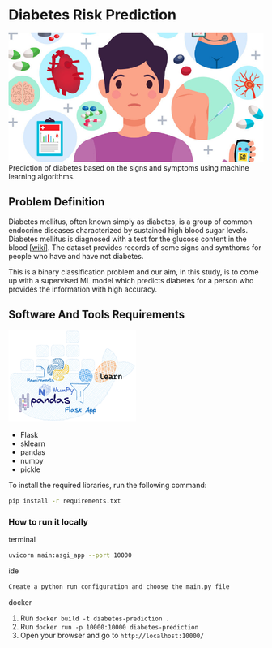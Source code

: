 # Diabetes Risk Prediction
<img src='static/images/dataset-cover.jpeg' />
Prediction of diabetes based on the signs and symptoms using machine learning algorithms.

## Problem Definition

Diabetes mellitus, often known simply as diabetes, is a group of common endocrine diseases characterized by sustained high blood sugar levels. Diabetes mellitus is diagnosed with a test for the glucose content in the blood [[wiki]](https://en.wikipedia.org/wiki/Diabetes). The dataset provides records of some signs and symthoms for people who have and have not diabetes. 

This is a binary classification problem and our aim, in this study, is to come up with a supervised ML model which predicts diabetes for a person who provides the information with high accuracy. 

## Software And Tools Requirements
<img src='static/images/project.png' width="50%" />

- Flask
- sklearn
- pandas
- numpy
- pickle

To install the required libraries, run the following command:
```bash
pip install -r requirements.txt
```

### How to run it locally

terminal
```bash
uvicorn main:asgi_app --port 10000
```

ide
```bash
Create a python run configuration and choose the main.py file
```

docker
1. Run `docker build -t diabetes-prediction .`
2. Run `docker run -p 10000:10000 diabetes-prediction`
3. Open your browser and go to `http://localhost:10000/`

